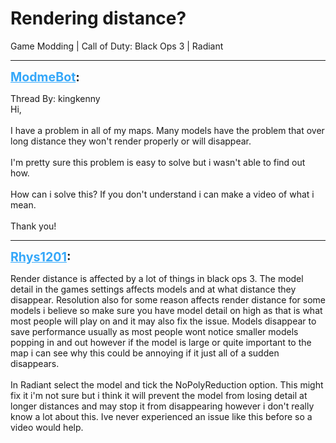 # Rendering distance?
Game Modding | Call of Duty: Black Ops 3 | Radiant

---
<strong style="font-size: 1.4em;"><span style="text-decoration: underline;text-decoration-color: #34a7f9;"><span style="color:#34a7f9;">ModmeBot</span></span>:</strong>

<p>Thread By: kingkenny<br />Hi,<br /><br />I have a problem in all of my maps. Many models have the problem that over long distance they won&#39;t render properly or will disappear.<br /><br />I&#39;m pretty sure this problem is easy to solve but i wasn&#39;t able to find out how.<br /><br />How can i solve this? If you don&#39;t understand i can make a video of what i mean.<br /><br />Thank you!</p>

---
<strong style="font-size: 1.4em;"><span style="text-decoration: underline;text-decoration-color: #34a7f9;"><span style="color:#34a7f9;">Rhys1201</span></span>:</strong>

<p>Render distance is affected by a lot of things in black ops 3. The model detail in the games settings affects models and at what distance they disappear. Resolution also for some reason affects render distance for some models i believe so make sure you have model detail on high as that is what most people will play on and it may also fix the issue. Models disappear to save performance usually as most people wont notice smaller models popping in and out however if the model is large or quite important to the map i can see why this could be annoying if it just all of a sudden disappears.<br /><br />In Radiant select the model and tick the NoPolyReduction option. This might fix it i&#39;m not sure but i think it will prevent the model from losing detail at longer distances and may stop it from disappearing however i don&#39;t really know a lot about this. Ive never experienced an issue like this before so a video would help.</p>
